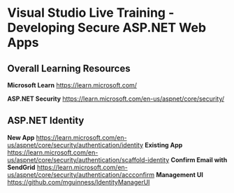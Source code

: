 # Visual Studio Live Training - Developing Secure ASP.NET Web Apps

## Overall Learning Resources

**Microsoft Learn**
https://learn.microsoft.com/

**ASP.NET Security**
https://learn.microsoft.com/en-us/aspnet/core/security/

## ASP.NET Identity
**New App**
https://learn.microsoft.com/en-us/aspnet/core/security/authentication/identity
**Existing App**
https://learn.microsoft.com/en-us/aspnet/core/security/authentication/scaffold-identity
**Confirm Email with SendGrid**
https://learn.microsoft.com/en-us/aspnet/core/security/authentication/accconfirm
**Management UI**
https://github.com/mguinness/IdentityManagerUI